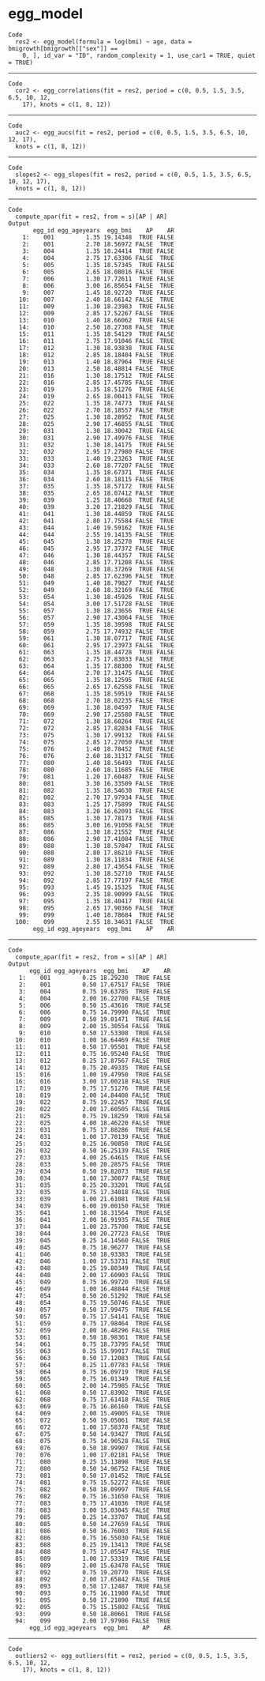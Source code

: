 # egg_model

    Code
      res2 <- egg_model(formula = log(bmi) ~ age, data = bmigrowth[bmigrowth[["sex"]] ==
        0, ], id_var = "ID", random_complexity = 1, use_car1 = TRUE, quiet = TRUE)

---

    Code
      cor2 <- egg_correlations(fit = res2, period = c(0, 0.5, 1.5, 3.5, 6.5, 10, 12,
        17), knots = c(1, 8, 12))

---

    Code
      auc2 <- egg_aucs(fit = res2, period = c(0, 0.5, 1.5, 3.5, 6.5, 10, 12, 17),
      knots = c(1, 8, 12))

---

    Code
      slopes2 <- egg_slopes(fit = res2, period = c(0, 0.5, 1.5, 3.5, 6.5, 10, 12, 17),
      knots = c(1, 8, 12))

---

    Code
      compute_apar(fit = res2, from = s)[AP | AR]
    Output
           egg_id egg_ageyears  egg_bmi    AP    AR
        1:    001         1.35 19.14348  TRUE FALSE
        2:    001         2.70 18.56972 FALSE  TRUE
        3:    004         1.35 18.24414  TRUE FALSE
        4:    004         2.75 17.63306 FALSE  TRUE
        5:    005         1.35 18.57345  TRUE FALSE
        6:    005         2.65 18.08016 FALSE  TRUE
        7:    006         1.30 17.72611  TRUE FALSE
        8:    006         3.00 16.85654 FALSE  TRUE
        9:    007         1.45 18.92720  TRUE FALSE
       10:    007         2.40 18.66142 FALSE  TRUE
       11:    009         1.30 18.23983  TRUE FALSE
       12:    009         2.85 17.52267 FALSE  TRUE
       13:    010         1.40 18.66062  TRUE FALSE
       14:    010         2.50 18.27368 FALSE  TRUE
       15:    011         1.35 18.54129  TRUE FALSE
       16:    011         2.75 17.91046 FALSE  TRUE
       17:    012         1.30 18.93838  TRUE FALSE
       18:    012         2.85 18.18404 FALSE  TRUE
       19:    013         1.40 18.87964  TRUE FALSE
       20:    013         2.50 18.48814 FALSE  TRUE
       21:    016         1.30 18.17512  TRUE FALSE
       22:    016         2.85 17.45785 FALSE  TRUE
       23:    019         1.35 18.51276  TRUE FALSE
       24:    019         2.65 18.00413 FALSE  TRUE
       25:    022         1.35 18.74773  TRUE FALSE
       26:    022         2.70 18.18557 FALSE  TRUE
       27:    025         1.30 18.28952  TRUE FALSE
       28:    025         2.90 17.46855 FALSE  TRUE
       29:    031         1.30 18.30042  TRUE FALSE
       30:    031         2.90 17.49976 FALSE  TRUE
       31:    032         1.30 18.14175  TRUE FALSE
       32:    032         2.95 17.27980 FALSE  TRUE
       33:    033         1.40 19.23263  TRUE FALSE
       34:    033         2.60 18.77207 FALSE  TRUE
       35:    034         1.35 18.67371  TRUE FALSE
       36:    034         2.60 18.18115 FALSE  TRUE
       37:    035         1.35 18.57172  TRUE FALSE
       38:    035         2.65 18.07412 FALSE  TRUE
       39:    039         1.25 18.40668  TRUE FALSE
       40:    039         3.20 17.21829 FALSE  TRUE
       41:    041         1.30 18.44859  TRUE FALSE
       42:    041         2.80 17.75584 FALSE  TRUE
       43:    044         1.40 19.59162  TRUE FALSE
       44:    044         2.55 19.14135 FALSE  TRUE
       45:    045         1.30 18.25270  TRUE FALSE
       46:    045         2.95 17.37372 FALSE  TRUE
       47:    046         1.30 18.44357  TRUE FALSE
       48:    046         2.85 17.71208 FALSE  TRUE
       49:    048         1.30 18.37269  TRUE FALSE
       50:    048         2.85 17.62396 FALSE  TRUE
       51:    049         1.40 18.79827  TRUE FALSE
       52:    049         2.60 18.32169 FALSE  TRUE
       53:    054         1.30 18.45926  TRUE FALSE
       54:    054         3.00 17.51728 FALSE  TRUE
       55:    057         1.30 18.23656  TRUE FALSE
       56:    057         2.90 17.43064 FALSE  TRUE
       57:    059         1.35 18.39598  TRUE FALSE
       58:    059         2.75 17.74932 FALSE  TRUE
       59:    061         1.30 18.07717  TRUE FALSE
       60:    061         2.95 17.23973 FALSE  TRUE
       61:    063         1.35 18.44728  TRUE FALSE
       62:    063         2.75 17.83033 FALSE  TRUE
       63:    064         1.35 17.88300  TRUE FALSE
       64:    064         2.70 17.31475 FALSE  TRUE
       65:    065         1.35 18.12595  TRUE FALSE
       66:    065         2.65 17.62558 FALSE  TRUE
       67:    068         1.35 18.59519  TRUE FALSE
       68:    068         2.70 18.02235 FALSE  TRUE
       69:    069         1.30 18.04597  TRUE FALSE
       70:    069         2.90 17.25580 FALSE  TRUE
       71:    072         1.30 18.60264  TRUE FALSE
       72:    072         2.85 17.82834 FALSE  TRUE
       73:    075         1.30 17.99132  TRUE FALSE
       74:    075         2.85 17.27050 FALSE  TRUE
       75:    076         1.40 18.78452  TRUE FALSE
       76:    076         2.60 18.31317 FALSE  TRUE
       77:    080         1.40 18.56493  TRUE FALSE
       78:    080         2.60 18.11685 FALSE  TRUE
       79:    081         1.20 17.60487  TRUE FALSE
       80:    081         3.30 16.33509 FALSE  TRUE
       81:    082         1.35 18.54630  TRUE FALSE
       82:    082         2.70 17.97934 FALSE  TRUE
       83:    083         1.25 17.75899  TRUE FALSE
       84:    083         3.20 16.62091 FALSE  TRUE
       85:    085         1.30 17.78173  TRUE FALSE
       86:    085         3.00 16.91058 FALSE  TRUE
       87:    086         1.30 18.21552  TRUE FALSE
       88:    086         2.90 17.41084 FALSE  TRUE
       89:    088         1.30 18.57847  TRUE FALSE
       90:    088         2.80 17.86210 FALSE  TRUE
       91:    089         1.30 18.11834  TRUE FALSE
       92:    089         2.80 17.43654 FALSE  TRUE
       93:    092         1.30 18.52710  TRUE FALSE
       94:    092         2.85 17.77197 FALSE  TRUE
       95:    093         1.45 19.15325  TRUE FALSE
       96:    093         2.35 18.90999 FALSE  TRUE
       97:    095         1.35 18.40417  TRUE FALSE
       98:    095         2.65 17.90366 FALSE  TRUE
       99:    099         1.40 18.78684  TRUE FALSE
      100:    099         2.55 18.34631 FALSE  TRUE
           egg_id egg_ageyears  egg_bmi    AP    AR

---

    Code
      compute_apar(fit = res2, from = s)[AP | AR]
    Output
          egg_id egg_ageyears  egg_bmi    AP    AR
       1:    001         0.25 18.29230  TRUE FALSE
       2:    001         0.50 17.67517 FALSE  TRUE
       3:    004         0.75 19.63785  TRUE FALSE
       4:    004         2.00 16.22700 FALSE  TRUE
       5:    006         0.50 15.43616  TRUE FALSE
       6:    006         0.75 14.79990 FALSE  TRUE
       7:    009         0.50 19.01471  TRUE FALSE
       8:    009         2.00 15.30554 FALSE  TRUE
       9:    010         0.50 17.53308  TRUE FALSE
      10:    010         1.00 16.64469 FALSE  TRUE
      11:    011         0.50 17.95501  TRUE FALSE
      12:    011         0.75 16.95240 FALSE  TRUE
      13:    012         0.25 17.87567 FALSE  TRUE
      14:    012         0.75 20.49335  TRUE FALSE
      15:    016         1.00 19.47950  TRUE FALSE
      16:    016         3.00 17.00218 FALSE  TRUE
      17:    019         0.75 17.51276  TRUE FALSE
      18:    019         2.00 14.84408 FALSE  TRUE
      19:    022         0.75 19.22457  TRUE FALSE
      20:    022         2.00 17.60505 FALSE  TRUE
      21:    025         0.75 19.18259  TRUE FALSE
      22:    025         4.00 18.46220 FALSE  TRUE
      23:    031         0.75 17.88286  TRUE FALSE
      24:    031         1.00 17.70139 FALSE  TRUE
      25:    032         0.25 16.90858  TRUE FALSE
      26:    032         0.50 16.25139 FALSE  TRUE
      27:    033         4.00 25.64615  TRUE FALSE
      28:    033         5.00 20.28575 FALSE  TRUE
      29:    034         0.50 19.82073  TRUE FALSE
      30:    034         1.00 17.30877 FALSE  TRUE
      31:    035         0.25 20.33201  TRUE FALSE
      32:    035         0.75 17.34018 FALSE  TRUE
      33:    039         1.00 21.61081  TRUE FALSE
      34:    039         6.00 19.00150 FALSE  TRUE
      35:    041         1.00 18.31564  TRUE FALSE
      36:    041         2.00 16.91935 FALSE  TRUE
      37:    044         1.00 23.75700  TRUE FALSE
      38:    044         3.00 20.27723 FALSE  TRUE
      39:    045         0.25 14.14560 FALSE  TRUE
      40:    045         0.75 18.96277  TRUE FALSE
      41:    046         0.50 18.93383  TRUE FALSE
      42:    046         1.00 17.53731 FALSE  TRUE
      43:    048         0.25 19.80349  TRUE FALSE
      44:    048         2.00 17.60903 FALSE  TRUE
      45:    049         0.75 16.99720  TRUE FALSE
      46:    049         1.00 16.48844 FALSE  TRUE
      47:    054         0.50 20.51292  TRUE FALSE
      48:    054         0.75 19.50746 FALSE  TRUE
      49:    057         0.50 17.99475  TRUE FALSE
      50:    057         0.75 17.54141 FALSE  TRUE
      51:    059         0.75 17.98464  TRUE FALSE
      52:    059         2.00 16.48296 FALSE  TRUE
      53:    061         0.50 18.98361  TRUE FALSE
      54:    061         0.75 18.73795 FALSE  TRUE
      55:    063         0.25 15.99917 FALSE  TRUE
      56:    063         0.50 17.12083  TRUE FALSE
      57:    064         0.25 11.07783 FALSE  TRUE
      58:    064         0.75 16.09719  TRUE FALSE
      59:    065         0.75 16.01349  TRUE FALSE
      60:    065         2.00 14.75985 FALSE  TRUE
      61:    068         0.50 17.83902  TRUE FALSE
      62:    068         0.75 17.61418 FALSE  TRUE
      63:    069         0.75 16.86160  TRUE FALSE
      64:    069         2.00 15.49005 FALSE  TRUE
      65:    072         0.50 19.05061  TRUE FALSE
      66:    072         1.00 17.58378 FALSE  TRUE
      67:    075         0.50 14.93427  TRUE FALSE
      68:    075         0.75 14.90528 FALSE  TRUE
      69:    076         0.50 18.99907  TRUE FALSE
      70:    076         1.00 17.02181 FALSE  TRUE
      71:    080         0.25 15.13898  TRUE FALSE
      72:    080         0.50 14.96752 FALSE  TRUE
      73:    081         0.50 17.01452  TRUE FALSE
      74:    081         0.75 15.52272 FALSE  TRUE
      75:    082         0.50 18.09997  TRUE FALSE
      76:    082         0.75 16.31650 FALSE  TRUE
      77:    083         0.75 17.41036  TRUE FALSE
      78:    083         3.00 15.03045 FALSE  TRUE
      79:    085         0.25 14.33707  TRUE FALSE
      80:    085         0.50 14.27659 FALSE  TRUE
      81:    086         0.50 16.76003  TRUE FALSE
      82:    086         0.75 16.55030 FALSE  TRUE
      83:    088         0.25 19.13413  TRUE FALSE
      84:    088         0.75 17.05547 FALSE  TRUE
      85:    089         1.00 17.53319  TRUE FALSE
      86:    089         2.00 15.63478 FALSE  TRUE
      87:    092         0.75 19.20770  TRUE FALSE
      88:    092         2.00 17.65842 FALSE  TRUE
      89:    093         0.50 17.12487  TRUE FALSE
      90:    093         0.75 16.11980 FALSE  TRUE
      91:    095         0.50 17.21890  TRUE FALSE
      92:    095         0.75 15.15802 FALSE  TRUE
      93:    099         0.50 18.80661  TRUE FALSE
      94:    099         2.00 17.97986 FALSE  TRUE
          egg_id egg_ageyears  egg_bmi    AP    AR

---

    Code
      outliers2 <- egg_outliers(fit = res2, period = c(0, 0.5, 1.5, 3.5, 6.5, 10, 12,
        17), knots = c(1, 8, 12))
